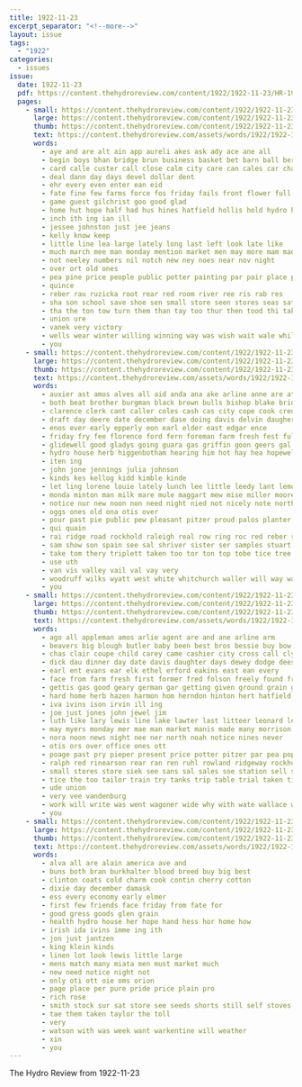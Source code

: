 ```yaml
---
title: 1922-11-23
excerpt_separator: "<!--more-->"
layout: issue
tags:
  - "1922"
categories:
  - issues
issue:
  date: 1922-11-23
  pdf: https://content.thehydroreview.com/content/1922/1922-11-23/HR-1922-11-23.pdf
  pages:
    - small: https://content.thehydroreview.com/content/1922/1922-11-23/small/HR-1922-11-23-01.jpg
      large: https://content.thehydroreview.com/content/1922/1922-11-23/large/HR-1922-11-23-01.jpg
      thumb: https://content.thehydroreview.com/content/1922/1922-11-23/thumbnails/HR-1922-11-23-01.jpg
      text: https://content.thehydroreview.com/assets/words/1922/1922-11-23/HR-1922-11-23-01.txt
      words:
        - aye and are alt ain app aureli akes ask ady ace ane all
        - begin boys bhan bridge brun business basket bet barn ball ber but bring bik barten buy beavers bech bros began big band been
        - card calle custer call close calm city care can cales car chas
        - deal dann day days devel dollar dent
        - ehr every even enter ean eid
        - fate fine few farms force fos friday fails front flower full first for found fond from fare
        - game guest gilchrist goo good glad
        - home hut hope half had hus hines hatfield hollis hold hydro hensley hinton honor havens hie hard harness has high house heep hee hole
        - inch ith ing ian ill
        - jessee johnston just jee jeans
        - kelly know keep
        - little line lea large lately long last left look late like
        - much march mee man monday mention market men may more mam made money matter motto
        - not neeley numbers nil notch new ney noes near nov night
        - over ort old ones
        - pea pine price people public potter painting par pair place pay plenty part post
        - quince
        - reber rau ruzicka root rear red room river ree ris rab res
        - sha son school save shoe sen small store seen stores seas saturday sean sim score shape sane second season schools sugar still sis special soo sui seed sage sare spring soon spencer sell sue sales
        - tha the ton tow turn them than tay too thur then tood thi take tice tailor try
        - union ure
        - vanek very victory
        - wells wear winter willing winning way was wish wait wale while why will want won ways work with war winters went week
        - you
    - small: https://content.thehydroreview.com/content/1922/1922-11-23/small/HR-1922-11-23-02.jpg
      large: https://content.thehydroreview.com/content/1922/1922-11-23/large/HR-1922-11-23-02.jpg
      thumb: https://content.thehydroreview.com/content/1922/1922-11-23/thumbnails/HR-1922-11-23-02.jpg
      text: https://content.thehydroreview.com/assets/words/1922/1922-11-23/HR-1922-11-23-02.txt
      words:
        - auxier ast amos alves all aid anda ana ake arline anne are ather and arr ach alas allen
        - both beat brother burgman black brown bulls bishop blake bridge brim bank breeding bull boschert ben been boy bare bring body boys brom blue bright bell big bartgis
        - clarence clerk cant caller coles cash cas city cope cook credit corn cave colt charlie comfort colony come cedar church confer canyon cecil col christmas
        - draft day deere date december dase doing davis delvin daugherty dungan dec dewey dinner
        - enos ever early epperly eon earl elder east edgar ence
        - friday fry fee florence ford fern foreman farm fresh fest full far fred fleeman first fine for flakes flansburg folks frank from fillmore
        - glidewell good gladys going guara gas griffin goon geers gal gue ghering gray gardner green greeson given gordon
        - hydro house herb higgenbotham hearing him hot hay hea hopewell hed head hobart hor hard hin hunting hae herford heir herd hope had how hands home holstein hag hens heer hom hamilton her hut howard hatch herndon ham hole hold hicks horse has hour
        - iten ing
        - john jone jennings julia johnson
        - kinds kes kellog kidd kimble kinde
        - let ling lorene louie lately lunch lee little leedy lant lemon lasater luther loyall ley lon
        - monda minton man milk mare mule maggart mew mise miller moore mention miss marion mon mons mae mary mules mater monday mills market magazine miles mile mis maud mccormick minto mar
        - notice nur new noon non need night nied not nicely note north nora nates
        - oggs ones old ona otis over
        - pour past pie public pew pleasant pitzer proud palos planter place pow piri pery price per pair potter part poy
        - qui quain
        - rai ridge road rockhold raleigh real row ring roc red reber rey ruth rock rom ruhl roa
        - sam show son spain see sal shriver sister ser samples stuart sylvester store sedan sarah scown scott sand smooth soe sur sund sell stock sunda service sua shawnee small sled shupe step south sunday spring scotch sane steer star sewing saturday samo surplus she severe sale supper state stove
        - take tom thery triplett taken too tor ton top tobe tice tree tyo totter tier the teat thomison them
        - use uth
        - van vis valley vail val vay very
        - woodruff wilks wyatt west white whitchurch waller will way was wall wil western week wayt wit wee with wife weatherford wren well wylie
        - you
    - small: https://content.thehydroreview.com/content/1922/1922-11-23/small/HR-1922-11-23-03.jpg
      large: https://content.thehydroreview.com/content/1922/1922-11-23/large/HR-1922-11-23-03.jpg
      thumb: https://content.thehydroreview.com/content/1922/1922-11-23/thumbnails/HR-1922-11-23-03.jpg
      text: https://content.thehydroreview.com/assets/words/1922/1922-11-23/HR-1922-11-23-03.txt
      words:
        - ago all appleman amos arlie agent are and ane arline arm
        - beavers big blough butler baby been best bros bessie buy bow barber better boucher buyers bank baker bradley but bread business bran bowels bans ball
        - chas clair coupe child carey came cashier city cross call clyde caller come cia corn cloninger company courts coffee carry can christmas creek cutting cake
        - dick dau dinner day date davis daughter days dewey dodge dees daner
        - earl ent evans ear elk ethel erford eakins east ean every
        - face from farm fresh first former fred folson freely found fry few finan frank felton ford for frankie flenner fruit folsom
        - gettis gas good geary german gar getting given ground grain garrison gordon green ghering ger grand gardner goldie
        - hard home herb hazen harmon hom herndon hinton hert hatfield him hydro hoos henke henry hen herbert hand heres
        - iva ivins ison irvin ill ing
        - joe just jones john jewel jim
        - luth like lary lewis line lake lawter last litteer leonard left luck lemon lou latter
        - may myers monday mer mae man market manis made many morrison matters mary masoner marion miller mill meal mond
        - nora noon news night nee ner north noah notice nines never
        - otis ors over office ones ott
        - poage past pry pieper present price potter pitzer par pea pope patterson pump people
        - ralph red rinearson rear ran ren ruhl rowland ridgeway rockhold reno res renew roy rolls ready rund roc
        - small stores store siek see sans sal sales soe station sell street sons side seifert scott sack sale sunday sweet service son school strong season saturday stitch sun smile short spencer sloth supply shorts shu sarah special set smith
        - tice the too tailor train try tanks trip table trial taken ties them ten
        - ude union
        - very vee vandenburg
        - work will write was went wagoner wide why with wate wallace wire wife while weatherford willing wheat week wells weare withers west weather wright
        - you
    - small: https://content.thehydroreview.com/content/1922/1922-11-23/small/HR-1922-11-23-04.jpg
      large: https://content.thehydroreview.com/content/1922/1922-11-23/large/HR-1922-11-23-04.jpg
      thumb: https://content.thehydroreview.com/content/1922/1922-11-23/thumbnails/HR-1922-11-23-04.jpg
      text: https://content.thehydroreview.com/assets/words/1922/1922-11-23/HR-1922-11-23-04.txt
      words:
        - alva all are alain america ave and
        - buns both bran burkhalter blood breed buy big best
        - clinton coats cold charm cook contin cherry cotton
        - dixie day december damask
        - ess every economy early elmer
        - first few friends face friday from fate for
        - good gress goods glen grain
        - health hydro house her hope hand hess hor home how
        - irish ida ivins imme ing ith
        - jon just jantzen
        - king klein kinds
        - linen lot look lewis little large
        - mens match many miata men must market much
        - new need notice night not
        - only oti ott oie oms orion
        - page place per pure pride price plain pro
        - rich rose
        - smith stock sur sat store see seeds shorts still self stoves second standard special such save steck sale season setting
        - tae them taken taylor the toll
        - very
        - watson with was week want warkentine will weather
        - xin
        - you
---
```


The Hydro Review from 1922-11-23

<!--more-->

